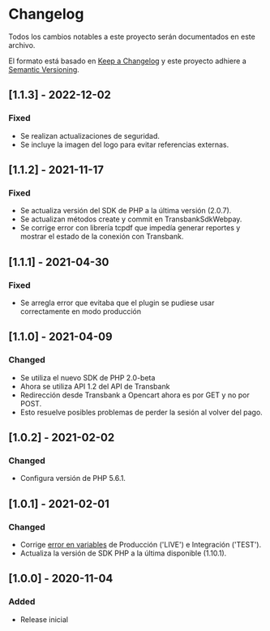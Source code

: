 # Changelog
Todos los cambios notables a este proyecto serán documentados en este archivo.

El formato está basado en [Keep a Changelog](http://keepachangelog.com/en/1.0.0/)
y este proyecto adhiere a [Semantic Versioning](http://semver.org/spec/v2.0.0.html).

## [1.1.3] - 2022-12-02
### Fixed
- Se realizan actualizaciones de seguridad.
- Se incluye la imagen del logo para evitar referencias externas. 

## [1.1.2] - 2021-11-17
### Fixed
- Se actualiza versión del SDK de PHP a la última versión (2.0.7).
- Se actualizan métodos create y commit en TransbankSdkWebpay. 
- Se corrige error con librería tcpdf que impedía generar reportes y mostrar el estado de la conexión con Transbank.


## [1.1.1] - 2021-04-30
### Fixed
- Se arregla error que evitaba que el plugin se pudiese usar correctamente en modo producción


## [1.1.0] - 2021-04-09
### Changed
- Se utiliza el nuevo SDK de PHP 2.0-beta
- Ahora se utiliza API 1.2 del API de Transbank
- Redirección desde Transbank a Opencart ahora es por GET y no por POST.
- Esto resuelve posibles problemas de perder la sesión al volver del pago. 


## [1.0.2] - 2021-02-02
### Changed
- Configura versión de PHP 5.6.1.

## [1.0.1] - 2021-02-01
### Changed
- Corrige [error en variables](https://github.com/TransbankDevelopers/transbank-plugin-opencart-webpay-rest/issues/7) de Producción ('LIVE') e Integración ('TEST').
- Actualiza la versión de SDK PHP a la última disponible (1.10.1).

## [1.0.0] - 2020-11-04
### Added
- Release inicial
